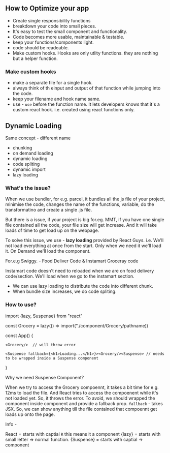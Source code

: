 ## How to Optimize your app


* Create single responsibility functions
* breakdown your code into small pieces.
* It's easy to test the small component and functionality.
* Code becomes more usable, maintainable & testable.
* keep your functions/components light.
* code should be readeable. 
* Make custom hooks. Hooks are only utlity functions. they are nothing but a helper function.


### Make custom hooks

- make a separate file for a single hook.
- always think of th einput and output of that function while jumping into the code.
- keep your filename and hook name same. 
- use - `use` before the function name. It lets developers knows that it's a custom react hook. i.e. created using react functions only. 

## Dynamic Loading

Same concept - different name 

- chunking
- on demand loading
- dynamic loading
- code spliting
- dynamic import
- lazy loading

### What's the issue? 
When we use bundler, for e.g. parcel, it bundles all the js file of your project, minimise the code, changes the name of the functions, variable, do the transformatino and create a single .js file.

But there is a issue, if your project is big for.eg. MMT, if you have one single file contained all the code, your file size will get increase. And it will take loads of time to get load up on the webpage. 

To solve this issue, we use - **lazy loading** provided by React Guys. 
i.e. We'll not load everything at once from the start. Only when we need it we'll load it. On Demand we'll load the component. 

For.e.g Swiggy. - Food Deliver Code & Instamart Groceray code

Instamart code doesn't need to reloaded when we are on food delivery code/section. We'll load when we go to the instamart section. 

* We can use lazy loading to distribute the code into different chunk.
* When bundle size increases, we do code spliting.


### How to use? 

import {lazy, Suspense} from "react"

const Grocery = lazy(() => import("./component/Grocery/pathname))

const App() {


    <Grocery/>  // will throw error 

    <Suspense fallback={<h1>Loading...</h1>}><Grocery/><Suspense> // needs to be wrapped inside a Suspense component
}

Why we need Suspense Component? 

When we try to access the Grocery compoennt, it takes a bit time for e.g. 12ms to load the file. And React tries to access the compoenent while it's not loaded yet. So, it throws the error. 
To avoid, we should wrapped the component inside <Suspense/> component and provide a fallback prop. 
`fallback` - takes JSX. So, we can show anything till the file contained that compoennt get loads up onto the page. 

Info -

React = starts with captial `R` this means it a component
{lazy} = starts with small letter => normal function. 
{Suspense} = starts with captial -> component